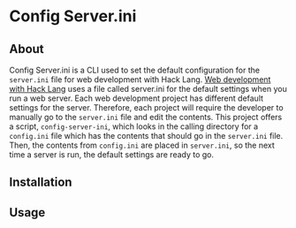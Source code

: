# Config Server.ini

## About
Config Server.ini is a CLI used to set the default configuration for the `server.ini` file for web development with Hack Lang. [Web development with Hack Lang](https://docs.hhvm.com/hhvm/basic-usage/server) uses a file called server.ini for the default settings when you run a web server. Each web development project has different default settings for the server. Therefore, each project will require the developer to manually go to the `server.ini` file and edit the contents. This project
offers a script, `config-server-ini`, which looks in the calling directory for a `config.ini` file which has the contents that should go in the `server.ini` file. Then, the contents from `config.ini` are placed in `server.ini`, so the next time a server is run, the default settings are ready to go. 

## Installation

## Usage


